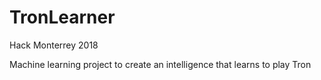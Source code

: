 # TronLearner
Hack Monterrey 2018

Machine learning project to create an intelligence that learns to play Tron
